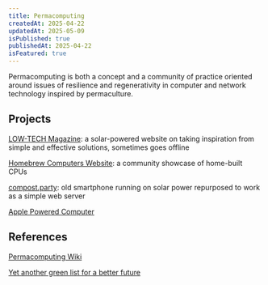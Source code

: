 ```yaml
---
title: Permacomputing
createdAt: 2025-04-22
updatedAt: 2025-05-09
isPublished: true
publishedAt: 2025-04-22
isFeatured: true
---
```



<Quote author="Permacomputing wiki" url="https://permacomputing.net/">
	Permacomputing is both a concept and a community of practice oriented around issues of resilience and regenerativity in computer and network technology inspired by permaculture. 
</Quote>


## Projects

[LOW-TECH Magazine](https://solar.lowtechmagazine.com/power/): a solar-powered website on taking inspiration from simple and effective solutions, sometimes goes offline

[Homebrew Computers Website](https://www.homebrewcpuring.org/): a community showcase of home-built CPUs

[compost.party](https://compost.party/): old smartphone running on solar power repurposed to work as a simple web server

[Apple Powered Computer](https://thisismold.com/object/furniture/apple-powered-computer#nl-2)
## References

[Permacomputing Wiki](https://permacomputing.net/)

[Yet another green list for a better future](https://pad.hacc.space/green-hardware-ranking?view#Yet-another-green-list-for-a-better-future%F0%9F%98%81)

